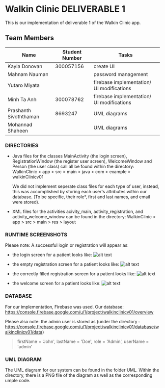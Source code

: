 ﻿# Walkin Clinic DELIVERABLE 1

This is our implementation of deliverable 1 of the Walkin Clinic app. 

## Team Members
| Name | Student Number | Tasks | 
| --- | --- | --- |
| Kayla Donovan | 300057156 | create UI |
| Mahnam Nauman |  | password management | 
| Yutaro Miyata |  | firebase implementation/ UI modifications |
| Minh Ta Anh | 300078762 | firebase implementation/ UI modifications |
| Prashanth Sivoththaman | 8693247 | UML diagrams |
| Mohannad Shaheen |  | UML diagrams |

### DIRECTORIES
- Java files for the classes MainActivity (the login screen), RegistrationWindow (the register user screen), WelcomeWindow and Person (the user class) call all be found within the directory:
	WalkinClinic > app > src > main > java > com > example > walkinClinicv01

    We did not implement seperate class files for each type of user, instead, this was accomplished by storing each user's attributes within our database.
    (To be specific, their role*, first and last names, and email were stored). 

- XML files for the activities acivity_main, activity_registration, and activity_welcome_window can be found in the directory:
	WalkinClinic > app > src > main > res > layout

### RUNTIME SCREENSHOTS
Please note:
A successful login or registration will appear as: 

- the login screen for a patient looks like:
![alt text](https://github.com/professor-forward/project-lab01-group7/blob/f/deliverable01/screenshots/activity_main..PNG)

- the empty registration screen for a patient looks like:
![alt text](https://github.com/professor-forward/project-lab01-group7/blob/f/deliverable01/screenshots/activity_registration.PNG)

- the correctly filled registration screen for a patient looks like:
![alt text](https://github.com/professor-forward/project-lab01-group7/blob/f/deliverable01/screenshots/activity_registration_filled.PNG)

- the welcome screen for a patient looks like:
![alt text](https://github.com/professor-forward/project-lab01-group7/blob/f/deliverable01/screenshots/activity_welcome_window.PNG)

### DATABASE
For our implementation, Firebase was used.
Our database: https://console.firebase.google.com/u/1/project/walkinclinicv01/overview

Please also note: the admin user is stored as 
(under the directory : https://console.firebase.google.com/u/1/project/walkinclinicv01/database/walkinclinicv01/data)
> firstName = 'John',
> lastName = 'Doe',
> role = 'Admin',
> userName = 'admin'

### UML DIAGRAM
The UML diagram for our system can be found in the folder UML. Within the directory, there is a PNG file of the diagram as well as the corresponding umple code.
